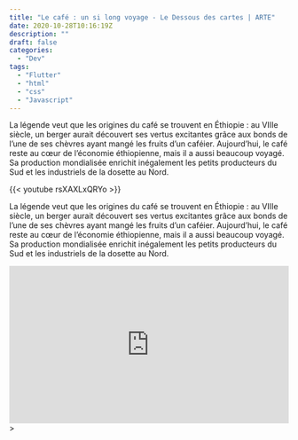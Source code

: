```yaml
---
title: "Le café : un si long voyage - Le Dessous des cartes | ARTE"
date: 2020-10-28T10:16:19Z
description: ""
draft: false
categories:
  - "Dev"
tags:
  - "Flutter"
  - "html"
  - "css"
  - "Javascript"
---
```


La légende veut que les origines du café se trouvent en Éthiopie : au VIIIe siècle, un berger aurait découvert ses vertus excitantes grâce aux bonds de l’une de ses chèvres ayant mangé les fruits d’un caféier.
Aujourd’hui, le café reste au cœur de l’économie éthiopienne, mais il a aussi beaucoup voyagé. Sa production mondialisée enrichit inégalement les petits producteurs du Sud et les industriels de la dosette au Nord.

<!--more-->

{{< youtube rsXAXLxQRYo >}}

La légende veut que les origines du café se trouvent en Éthiopie : au VIIIe siècle, un berger aurait découvert ses vertus excitantes grâce aux bonds de l’une de ses chèvres ayant mangé les fruits d’un caféier.
Aujourd’hui, le café reste au cœur de l’économie éthiopienne, mais il a aussi beaucoup voyagé. Sa production mondialisée enrichit inégalement les petits producteurs du Sud et les industriels de la dosette au Nord.

<div style="position: relative; padding-bottom: 56.25%; height: 0; overflow: hidden;">
  <iframe src="https://player.vimeo.com/video/146022717" style="position: absolute; top: 0; left: 0; width: 100%; height: 100%; border:0;" title="vimeo video" webkitallowfullscreen mozallowfullscreen allowfullscreen></iframe>
</div>>
